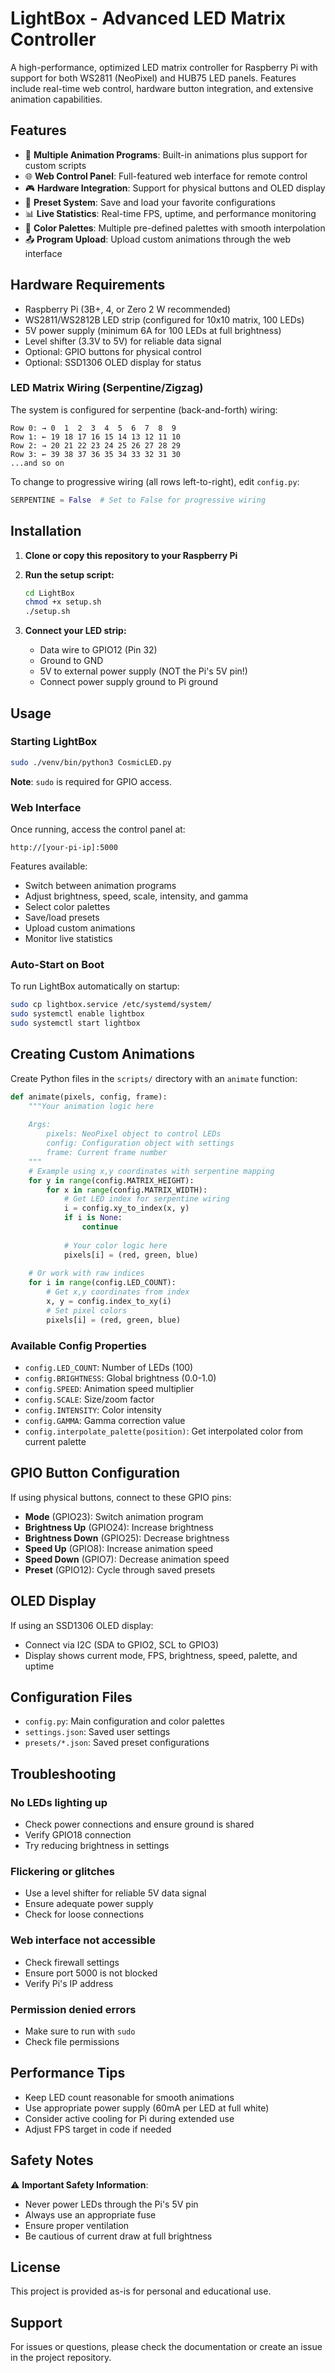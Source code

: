 # LightBox - Advanced LED Matrix Controller

A high-performance, optimized LED matrix controller for Raspberry Pi with support for both WS2811 (NeoPixel) and HUB75 LED panels. Features include real-time web control, hardware button integration, and extensive animation capabilities.

## Features

- 🎨 **Multiple Animation Programs**: Built-in animations plus support for custom scripts
- 🌐 **Web Control Panel**: Full-featured web interface for remote control
- 🎮 **Hardware Integration**: Support for physical buttons and OLED display
- 💾 **Preset System**: Save and load your favorite configurations
- 📊 **Live Statistics**: Real-time FPS, uptime, and performance monitoring
- 🎯 **Color Palettes**: Multiple pre-defined palettes with smooth interpolation
- 📤 **Program Upload**: Upload custom animations through the web interface

## Hardware Requirements

- Raspberry Pi (3B+, 4, or Zero 2 W recommended)
- WS2811/WS2812B LED strip (configured for 10x10 matrix, 100 LEDs)
- 5V power supply (minimum 6A for 100 LEDs at full brightness)
- Level shifter (3.3V to 5V) for reliable data signal
- Optional: GPIO buttons for physical control
- Optional: SSD1306 OLED display for status

### LED Matrix Wiring (Serpentine/Zigzag)

The system is configured for serpentine (back-and-forth) wiring:
```
Row 0: → 0  1  2  3  4  5  6  7  8  9
Row 1: ← 19 18 17 16 15 14 13 12 11 10
Row 2: → 20 21 22 23 24 25 26 27 28 29
Row 3: ← 39 38 37 36 35 34 33 32 31 30
...and so on
```

To change to progressive wiring (all rows left-to-right), edit `config.py`:
```python
SERPENTINE = False  # Set to False for progressive wiring
```

## Installation

1. **Clone or copy this repository to your Raspberry Pi**

2. **Run the setup script:**
   ```bash
   cd LightBox
   chmod +x setup.sh
   ./setup.sh
   ```

3. **Connect your LED strip:**
   - Data wire to GPIO12 (Pin 32)
   - Ground to GND
   - 5V to external power supply (NOT the Pi's 5V pin!)
   - Connect power supply ground to Pi ground

## Usage

### Starting LightBox

```bash
sudo ./venv/bin/python3 CosmicLED.py
```

**Note**: `sudo` is required for GPIO access.

### Web Interface

Once running, access the control panel at:
```
http://[your-pi-ip]:5000
```

Features available:
- Switch between animation programs
- Adjust brightness, speed, scale, intensity, and gamma
- Select color palettes
- Save/load presets
- Upload custom animations
- Monitor live statistics

### Auto-Start on Boot

To run LightBox automatically on startup:

```bash
sudo cp lightbox.service /etc/systemd/system/
sudo systemctl enable lightbox
sudo systemctl start lightbox
```

## Creating Custom Animations

Create Python files in the `scripts/` directory with an `animate` function:

```python
def animate(pixels, config, frame):
    """Your animation logic here
    
    Args:
        pixels: NeoPixel object to control LEDs
        config: Configuration object with settings
        frame: Current frame number
    """
    # Example using x,y coordinates with serpentine mapping
    for y in range(config.MATRIX_HEIGHT):
        for x in range(config.MATRIX_WIDTH):
            # Get LED index for serpentine wiring
            i = config.xy_to_index(x, y)
            if i is None:
                continue
            
            # Your color logic here
            pixels[i] = (red, green, blue)
    
    # Or work with raw indices
    for i in range(config.LED_COUNT):
        # Get x,y coordinates from index
        x, y = config.index_to_xy(i)
        # Set pixel colors
        pixels[i] = (red, green, blue)
```

### Available Config Properties

- `config.LED_COUNT`: Number of LEDs (100)
- `config.BRIGHTNESS`: Global brightness (0.0-1.0)
- `config.SPEED`: Animation speed multiplier
- `config.SCALE`: Size/zoom factor
- `config.INTENSITY`: Color intensity
- `config.GAMMA`: Gamma correction value
- `config.interpolate_palette(position)`: Get interpolated color from current palette

## GPIO Button Configuration

If using physical buttons, connect to these GPIO pins:

- **Mode** (GPIO23): Switch animation program
- **Brightness Up** (GPIO24): Increase brightness
- **Brightness Down** (GPIO25): Decrease brightness
- **Speed Up** (GPIO8): Increase animation speed
- **Speed Down** (GPIO7): Decrease animation speed
- **Preset** (GPIO12): Cycle through saved presets

## OLED Display

If using an SSD1306 OLED display:
- Connect via I2C (SDA to GPIO2, SCL to GPIO3)
- Display shows current mode, FPS, brightness, speed, palette, and uptime

## Configuration Files

- `config.py`: Main configuration and color palettes
- `settings.json`: Saved user settings
- `presets/*.json`: Saved preset configurations

## Troubleshooting

### No LEDs lighting up
- Check power connections and ensure ground is shared
- Verify GPIO18 connection
- Try reducing brightness in settings

### Flickering or glitches
- Use a level shifter for reliable 5V data signal
- Ensure adequate power supply
- Check for loose connections

### Web interface not accessible
- Check firewall settings
- Ensure port 5000 is not blocked
- Verify Pi's IP address

### Permission denied errors
- Make sure to run with `sudo`
- Check file permissions

## Performance Tips

- Keep LED count reasonable for smooth animations
- Use appropriate power supply (60mA per LED at full white)
- Consider active cooling for Pi during extended use
- Adjust FPS target in code if needed

## Safety Notes

⚠️ **Important Safety Information**:
- Never power LEDs through the Pi's 5V pin
- Always use an appropriate fuse
- Ensure proper ventilation
- Be cautious of current draw at full brightness

## License

This project is provided as-is for personal and educational use.

## Support

For issues or questions, please check the documentation or create an issue in the project repository.